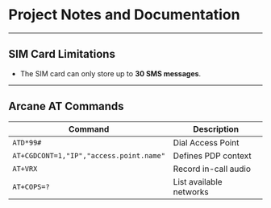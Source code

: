 # Project Notes and Documentation

---

## SIM Card Limitations

- The SIM card can only store up to **30 SMS messages**.

---

## Arcane AT Commands

| Command                                   | Description                |
|-------------------------------------------|----------------------------|
| `ATD*99#`                                 | Dial Access Point          |
| `AT+CGDCONT=1,"IP","access.point.name"`   | Defines PDP context        |
| `AT+VRX`                                  | Record in-call audio       |
| `AT+COPS=?`                               | List available networks     |
